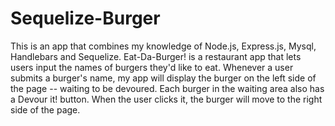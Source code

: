 # Sequelize-Burger
This is an app that combines my knowledge of Node.js, Express.js, Mysql, Handlebars and Sequelize. Eat-Da-Burger! is a restaurant app that lets users input the names of burgers they'd like to eat. Whenever a user submits a burger's name, my app will display the burger on the left side of the page -- waiting to be devoured. Each burger in the waiting area also has a Devour it! button. When the user clicks it, the burger will move to the right side of the page.
